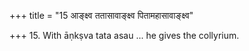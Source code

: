+++
title = "15 आङ्क्ष्व ततासावाङ्क्ष्व पितामहासावाङ्क्ष्व"

+++
15. With āṇkṣva tata asau ... he gives the collyrium.  
